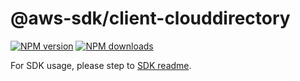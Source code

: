# @aws-sdk/client-clouddirectory

[![NPM version](https://img.shields.io/npm/v/@aws-sdk/client-clouddirectory/latest.svg)](https://www.npmjs.com/package/@aws-sdk/client-clouddirectory)
[![NPM downloads](https://img.shields.io/npm/dm/@aws-sdk/client-clouddirectory.svg)](https://www.npmjs.com/package/@aws-sdk/client-clouddirectory)

For SDK usage, please step to [SDK readme](https://github.com/aws/aws-sdk-js-v3).
